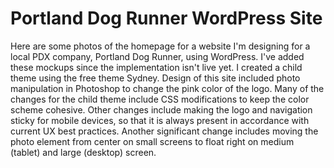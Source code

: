 <h1>Portland Dog Runner WordPress Site</h1>

<p>Here are some photos of the homepage for a website I'm designing for a local PDX company, Portland Dog Runner, using WordPress. I've added these mockups since the implementation isn't live yet. I created a child theme using the free theme Sydney. Design of this site included photo manipulation in Photoshop to change the pink color of the logo. Many of the changes for the child theme include CSS modifications to keep the color scheme cohesive. Other changes include making the logo and navigation sticky for mobile devices, so that it is always present in accordance with current UX best practices. Another significant change includes moving the photo element from center on small screens to float right on medium (tablet) and large (desktop) screen.</p>
